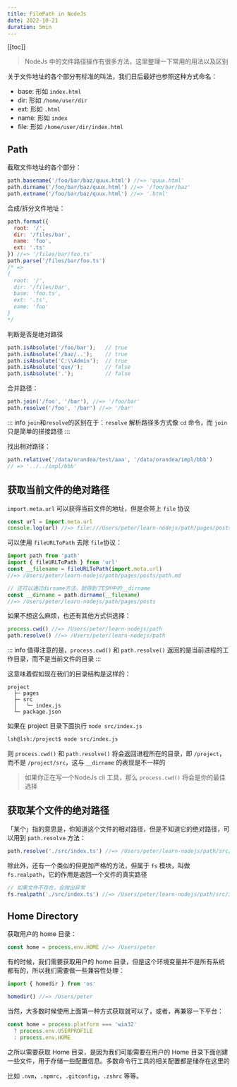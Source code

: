 ```yaml
---
title: FilePath in NodeJs
date: 2022-10-21
duration: 5min
---
```


[[toc]]

> NodeJs 中的文件路径操作有很多方法，这里整理一下常用的用法以及区别

关于文件地址的各个部分有标准的叫法，我们日后最好也参照这种方式命名：

* base: 形如 `index.html`
* dir: 形如 `/home/user/dir`
* ext: 形如 `.html`
* name: 形如 `index`
* file: 形如 `/home/user/dir/index.html`

## Path

截取文件地址的各个部分：

```js
path.basename('/foo/bar/baz/quux.html') //=> 'quux.html'
path.dirname('/foo/bar/baz/quux.html') //=> '/foo/bar/baz'
path.extname('/foo/bar/baz/quux.html') //=> '.html'
```

合成/拆分文件地址：

```js
path.format({
  root: '/',
  dir: '/files/bar',
  name: 'foo',
  ext: '.ts'
}) //=> '/files/bar/foo.ts'
path.parse('/files/bar/foo.ts')
/* =>
{
  root: '/',
  dir: '/files/bar',
  base: 'foo.ts',
  ext: '.ts',
  name: 'foo'
}
*/
```

判断是否是绝对路径

```js
path.isAbsolute('/foo/bar');   // true
path.isAbsolute('/baz/..');    // true
path.isAbsolute('C:\\Admin');  // true
path.isAbsolute('qux/');       // false
path.isAbsolute('.');          // false
```

合并路径：

```js
path.join('/foo', '/bar'), //=> '/foo/bar'
path.resolve('/foo', '/bar') //=> '/bar'
```

::: info
`join`和`resolve`的区别在于：`resolve` 解析路径多方式像 `cd` 命令，而 `join` 只是简单的拼接路径
:::

找出相对路径：

```js
path.relative('/data/orandea/test/aaa', '/data/orandea/impl/bbb')
// => '../../impl/bbb'
```

## 获取当前文件的绝对路径

`import.meta.url` 可以获得当前文件的地址，但是会带上 `file` 协议

```js
const url = import.meta.url
console.log(url) //=> file:///Users/peter/learn-nodejs/path/pages/posts/path.md
```

可以使用 `fileURLToPath` 去除 `file`协议：

```js
import path from 'path'
import { fileURLToPath } from 'url'
const __filename = fileURLToPath(import.meta.url)
//=> /Users/peter/learn-nodejs/path/pages/posts/path.md

// 还可以通过dirname方法，就得到了ESM中的__dirname
const __dirname = path.dirname(__filename)
//=> /Users/peter/learn-nodejs/path/pages/posts
```

如果不想这么麻烦，也还有其他方式供选择：

```js
process.cwd() //=> /Users/peter/learn-nodejs/path
path.resolve() //=> /Users/peter/learn-nodejs/path
```

::: info
值得注意的是，`process.cwd()` 和 `path.resolve()` 返回的是当前进程的工作目录，而不是当前文件的目录
:::

这意味着假如现在我们的目录结构是这样的：

```shell
project
  ├─ pages
  ├─ src
  │   └─ index.js
  └─ package.json
```

如果在 project 目录下面执行 `node src/index.js`

```bash
lsh@lsh:/project$ node src/index.js
```

则 `process.cwd()` 和 `path.resolve()` 将会返回进程所在的目录，即 `/project`，而不是 `/project/src`，这与 `__dirname` 的表现是不一样的

> 如果你正在写一个NodeJs cli 工具，那么 `process.cwd()` 将会是你的最佳选择

## 获取某个文件的绝对路径

「某个」指的意思是，你知道这个文件的相对路径，但是不知道它的绝对路径，可以用到 `path.resolve` 方法：

```js
path.resolve('./src/index.ts') //=> /Users/peter/learn-nodejs/path/src/index.ts
```

除此外，还有一个类似的但更加严格的方法，但属于 `fs` 模块，叫做 `fs.realpath`，它的作用是返回一个文件的真实路径

```js
// 如果文件不存在，会抛出异常
fs.realpath('./src/index.ts') //=> /Users/peter/learn-nodejs/path/src/index.ts
```

## Home Directory

获取用户的 home 目录：

```js
const home = process.env.HOME //=> /Users/peter
```

有的时候，我们需要获取用户的 home 目录，但是这个环境变量并不是所有系统都有的，所以我们需要做一些兼容性处理：

```js
import { homedir } from 'os'

homedir() //=> /Users/peter
```

当然，大多数时候使用上面第一种方式获取就可以了，或者，再兼容一下平台：

```js
const home = process.platform === 'win32'
  ? process.env.USERPROFILE
  : process.env.HOME
```

之所以需要获取 Home 目录，是因为我们可能需要在用户的 Home 目录下面创建一些文件，用于存储一些配置信息。多数命令行工具的相关配置都是储存在这里的

比如 `.nvm`，`.npmrc`，`.gitconfig`，`.zshrc` 等等。